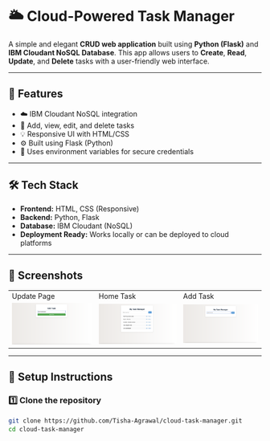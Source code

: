# 🌥️ Cloud-Powered Task Manager

A simple and elegant **CRUD web application** built using **Python (Flask)** and **IBM Cloudant NoSQL Database**. This app allows users to **Create**, **Read**, **Update**, and **Delete** tasks with a user-friendly web interface.

---

## 📌 Features

- ☁️ IBM Cloudant NoSQL integration
- 📝 Add, view, edit, and delete tasks
- 💡 Responsive UI with HTML/CSS
- ⚙️ Built using Flask (Python)
- 🔐 Uses environment variables for secure credentials

---

## 🛠️ Tech Stack

- **Frontend:** HTML, CSS (Responsive)
- **Backend:** Python, Flask
- **Database:** IBM Cloudant (NoSQL)
- **Deployment Ready:** Works locally or can be deployed to cloud platforms

---

## 📸 Screenshots

  <table>
    <tr>
      <td>Update Page</td>
      <td>Home Task</td>
      <td>Add Task</td>
    </tr>
    <tr>
      <td><img src="./screenshots/home.png" width="300"/></td>
      <td><img src="./screenshots/add.png" width="300"/></td>
      <td><img src="./screenshots/update.png" width="300"/></td>
    </tr>
  </table>


---


## 🚀 Setup Instructions

### 1️⃣ Clone the repository

```bash
git clone https://github.com/Tisha-Agrawal/cloud-task-manager.git
cd cloud-task-manager

